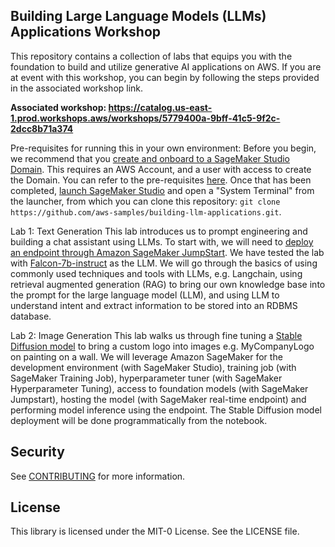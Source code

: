 ##  Building Large Language Models (LLMs) Applications Workshop

This repository contains a collection of labs that equips you with the foundation to build and utilize generative AI applications on AWS. If you are at event with this workshop, you can begin by following the steps provided in the associated workshop link. 

<b>Associated workshop: https://catalog.us-east-1.prod.workshops.aws/workshops/5779400a-9bff-41c5-9f2c-2dcc8b71a374</b>

Pre-requisites for running this in your own environment:
Before you begin, we recommend that you [create and onboard to a SageMaker Studio Domain](https://docs.aws.amazon.com/sagemaker/latest/dg/gs-studio-onboard.html). This requires an AWS Account, and a user with access to create the Domain. You can refer to the pre-requisites [here](https://docs.aws.amazon.com/sagemaker/latest/dg/gs-set-up.html). Once that has been completed, [launch SageMaker Studio](https://docs.aws.amazon.com/sagemaker/latest/dg/studio-launch.html) and open a "System Terminal" from the launcher, from which you can clone this repository: `git clone https://github.com/aws-samples/building-llm-applications.git`.

Lab 1: Text Generation
This lab introduces us to prompt engineering and building a chat assistant using LLMs. To start with, we will need to [deploy an endpoint through Amazon SageMaker JumpStart](https://docs.aws.amazon.com/sagemaker/latest/dg/jumpstart-deploy.html). We have tested the lab with [Falcon-7b-instruct](https://huggingface.co/tiiuae/falcon-7b-instruct) as the LLM. We will go through the basics of using commonly used techniques and tools with LLMs, e.g. Langchain, using retrieval augmented generation (RAG) to bring our own knowledge base into the prompt for the large language model (LLM), and using LLM to understand intent and extract information to be stored into an RDBMS database. 

Lab 2: Image Generation
This lab walks us through fine tuning a [Stable Diffusion model](https://huggingface.co/stabilityai/stable-diffusion-2-1-base) to bring a custom logo into images e.g. MyCompanyLogo on painting on a wall. We will leverage Amazon SageMaker for the development environment (with SageMaker Studio), training job (with SageMaker Training Job), hyperparameter tuner (with SageMaker Hyperparameter Tuning), access to foundation models (with SageMaker Jumpstart), hosting the model (with SageMaker real-time endpoint) and performing model inference using the endpoint. The Stable Diffusion model deployment will be done programmatically from the notebook.

## Security

See [CONTRIBUTING](CONTRIBUTING.md#security-issue-notifications) for more information.

## License

This library is licensed under the MIT-0 License. See the LICENSE file.

